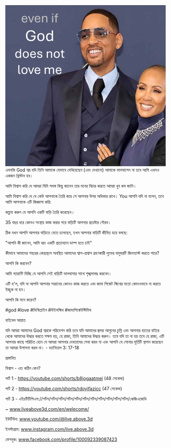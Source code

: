 ![Video cover image](../cover.jpg)
এমনকি God শ্বর যদি তিনি আমাকে যেভাবে দেখিয়েছেন (এবং দেখানো) আমাকে ভালবাসেন না তবে আমি এখনও একজন খ্রিস্টান হব।

আমি বিশ্বাস করি যে আমরা যিনি সমস্ত কিছু জানেন তার মনের বিচার করতে আমরা খুব কম জানি।

আমি বিশ্বাস করি যে যে কেউ আপনাকে তৈরি করে সে আপনার উপর অধিকার রাখে। You আপনি যদি না বলেন, তবে আমি আপনাকে এটি জিজ্ঞাসা করি:

কল্পনা করুন যে আপনি একটি বাড়ি তৈরি করেছেন।

35 বছর ধরে কোনও সংস্থায় কাজ করার পরে বাড়িটি আপনার প্রচেষ্টার গৌরব।

ঠিক যখন আপনি আপনার বাড়িতে যেতে চলেছেন, তখন আপনার বাড়িটি জীবিত হয়ে বলছে:

"আপনি কী জানেন, আমি বরং একটি প্রত্যাখ্যান ডাম্প হতে চাই"

কীভাবে আমাদের শহরের কেন্দ্রস্থলে অবস্থিত আমাদের শ্বাস-প্রশ্বাস গ্রহণকারী লুভের যাদুঘরটি জিমন্যাস্ট করতে পারে?

আপনি কি করবেন?

আমি গ্যারান্টি দিচ্ছি যে আপনি সেই বাড়িটি ভালবাসার সাথে শৃঙ্খলাবদ্ধ করবেন।

এটি হ'ল, যদি না আপনি আপনার সন্তানের কোনও কাজ করতে এবং জাদা পিঙ্কেট স্মিথের মতো কোনওভাবে না করতে ইচ্ছুক না হন।

আপনি কি মনে করেন?

#god #love #ডিস্কিপ্লাইন #উইলস্মিথ #জাদাপিঙ্কেটস্টিমিথ


বাইবেল আয়াত


যদি আমরা আমাদের God শ্বরকে পরিবেশন করি তবে যদি আমাদের জ্বলন্ত আগুনের চুল্লি এবং আপনার হাতের বাইরে থেকে আমাদের উদ্ধার করতে সক্ষম হয়, হে রাজা, তিনি আমাদের উদ্ধার করুন। তবে যদি তা না হয় তবে হে রাজা, এটি আপনার কাছে পরিচিত হোন যে আমরা আপনার দেবতাদের সেবা করব না এবং আপনি যে সোনার মূর্তিটি স্থাপন করেছেন তা আমরা উপাসনা করব না। - ড্যানিয়েল 3: 17-18

প্রস্তাবিত


বিশ্বাস - এত কঠিন কেন?

পার্ট 1 - https://youtube.com/shorts/b8jogaatmei (48 সেকেন্ড)

পার্ট 2 - https://youtube.com/shorts/rdoyifazicc (47 সেকেন্ড)

পার্ট 3 - এইচটিটিপিএস://শর্টস/শর্টস/শর্টস/শর্টস/শর্টস/শর্টস/শর্টস/শর্টস/শর্টস/শর্টস/শর্টস/কেজিএজেডি

~ www.liveabove3d.com/en/welecome/


ইউটিউব: www.youtube.com/@live.above.3d

ইনস্টাগ্রাম: www.instagram.com/live.above.3d

ফেসবুক: www.facebook.com/profile/100092339087423




